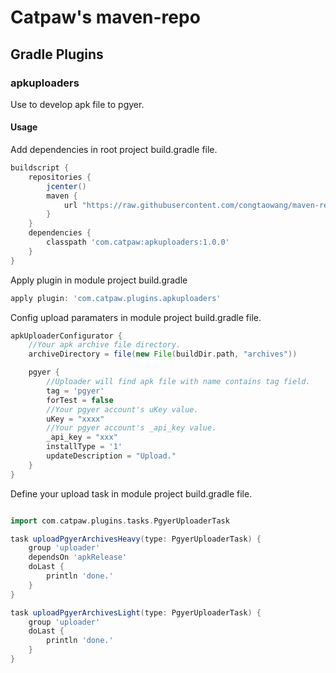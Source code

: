 # Catpaw's maven-repo

## Gradle Plugins

### apkuploaders
Use to develop apk file to pgyer.

#### Usage
Add dependencies in root project build.gradle file.

```groovy
buildscript {
    repositories {
        jcenter()
        maven {
            url "https://raw.githubusercontent.com/congtaowang/maven-repo/master/"
        }
    }
    dependencies {
        classpath 'com.catpaw:apkuploaders:1.0.0'
    }
}
```

Apply plugin in module project build.gradle

```groovy
apply plugin: 'com.catpaw.plugins.apkuploaders'
```

Config upload paramaters in module project build.gradle file.

```groovy
apkUploaderConfigurator {
    //Your apk archive file directory.
    archiveDirectory = file(new File(buildDir.path, "archives"))

    pgyer {
        //Uploader will find apk file with name contains tag field.
        tag = 'pgyer'
        forTest = false
        //Your pgyer account's uKey value.
        uKey = "xxxx"
        //Your pgyer account's _api_key value.
        _api_key = "xxx"
        installType = '1'
        updateDescription = "Upload."
    }
}
```

Define your upload task in module project build.gradle file.

```groovy

import com.catpaw.plugins.tasks.PgyerUploaderTask

task uploadPgyerArchivesHeavy(type: PgyerUploaderTask) {
    group 'uploader'
    dependsOn 'apkRelease'
    doLast {
        println 'done.'
    }
}

task uploadPgyerArchivesLight(type: PgyerUploaderTask) {
    group 'uploader'
    doLast {
        println 'done.'
    }
}
```








